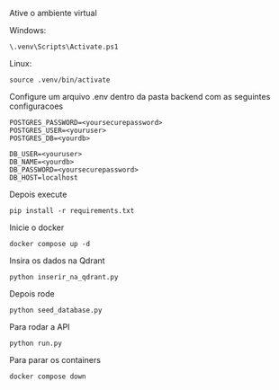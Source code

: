 Ative o ambiente virtual

Windows: 
```
\.venv\Scripts\Activate.ps1
```

Linux:
```
source .venv/bin/activate
```

Configure um arquivo .env dentro da pasta backend com as seguintes configuracoes
```
POSTGRES_PASSWORD=<yoursecurepassword>
POSTGRES_USER=<youruser>
POSTGRES_DB=<yourdb>

DB_USER=<youruser>
DB_NAME=<yourdb>
DB_PASSWORD=<yoursecurepassword>
DB_HOST=localhost
```


Depois execute
```
pip install -r requirements.txt
```

Inicie o docker
```
docker compose up -d
```

Insira os dados na Qdrant
```
python inserir_na_qdrant.py
```

Depois rode
```
python seed_database.py
```

Para rodar a API
```
python run.py
```

Para parar os containers
```
docker compose down
```